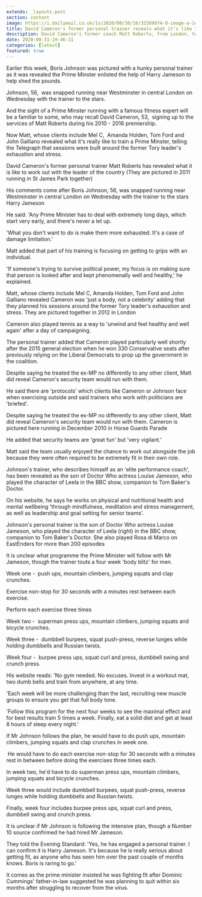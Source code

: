```yaml
---
extends: _layouts.post
section: content
image: https://i.dailymail.co.uk/1s/2020/08/30/16/32569074-0-image-a-14_1598800252899.jpg 
title: David Cameron's former personal trainer reveals what it's like to train a Prime Minster 
description: David Cameron's former coach Matt Roberts, from London, told The Telegraph what it takes to train a Prime Minister days after Boris Johnson was snapped with his new trainer Harry Jameson. 
date: 2020-08-31-19-46-31 
categories: [latest] 
featured: true 
--- 
```

Earlier this week, Boris Johnson was pictured with a hunky personal trainer as it was revealed the Prime Minster enlisted the help of Harry Jameson to help shed the pounds.

Johnson, 56,  was snapped running near Westminster in central London on Wednesday with the trainer to the stars.

And the sight of a Prime Minster running with a famous fitness expert will be a familiar to some, who may recall David Cameron, 53,  signing up to the services of Matt Roberts during his 2010 - 2016 premiership. 

Now Matt, whose clients include Mel C,  Amanda Holden, Tom Ford and John Galliano revealed what it's really like to train a Prime Minster, telling the Telegraph that sessions were built around the former Tory leader's exhaustion and stress.   

David Cameron's former personal trainer Matt Roberts has revealed what it is like to work out with the leader of the country (They are pictured in 2011 running in St James Park together)

His comments come after Boris Johnson, 56, was snapped running near Westminster in central London on Wednesday with the trainer to the stars Harry Jameson

He said: 'Any Prime Minister has to deal with extremely long days, which start very early, and there's never a let up. 

'What you don't want to do is make them more exhausted. It's a case of damage limitation.'

Matt added that part of his training is focusing on getting to grips with an individual.

'If someone's trying to survive political power, my focus is on making sure that person is looked after and kept phenomenally well and healthy,' he explained.

Matt, whose clients include Mel C, Amanda Holden, Tom Ford and John Galliano revealed Cameron was 'just a body, not a celebrity' adding that they planned his sessions around the former Tory leader's exhaustion and stress. They are pictured together in 2012 in London

Cameron also played tennis as a way to 'unwind and feel healthy and well again' after a day of campaigning. 

The personal trainer added that Cameron played particularly well shortly after the 2015 general election when he won 330 Conservative seats after previously relying on the Liberal Democrats to prop up the government in the coalition. 

Despite saying he treated the ex-MP no differently to any other client, Matt did reveal Cameron's security team would run with them. 

He said there are 'protocols' which clients like Cameron or Johnson face when exercising outside and said trainers who work with politicians are 'briefed'.

Despite saying he treated the ex-MP no differently to any other client, Matt did reveal Cameron's security team would run with them. Cameron is pictured here running in December 2010 in Horse Guards Parade

He added that security teams are 'great fun' but 'very vigilant.'  

Matt said the team usually enjoyed the chance to work out alongside the job because they were often required to be extremely fit in their own role.   

Johnson's trainer, who describes himself as an 'elite performance coach', has been revealed as the son of Doctor Who actress Louise Jameson, who played the character of Leela in the BBC show, companion to Tom Baker's Doctor. 

On his website, he says he works on physical and nutritional health and mental wellbeing 'through mindfulness, meditation and stress management, as well as leadership and goal setting for senior teams'.  

Johnson's personal trainer is the son of Doctor Who actress Louise Jameson, who played the character of Leela (right) in the BBC show, companion to Tom Baker's Doctor. She also played Rosa di Marco on EastEnders for more than 200 episodes

It is unclear what programme the Prime Minister will follow with Mr Jameson, though the trainer touts a four week 'body blitz' for men. 

Week one -  push ups, mountain climbers, jumping squats and clap crunches. 

Exercise non-stop for 30 seconds with a minutes rest between each exercise. 

Perform each exercise three times 

Week two -  superman press ups, mountain climbers, jumping squats and bicycle crunches.

Week three -  dumbbell burpees, squat push-press, reverse lunges while holding dumbbells and Russian twists.

Week four -  burpee press ups, squat curl and press, dumbbell swing and crunch press.

His website reads: 'No gym needed. No excuses. Invest in a workout mat, two dumb bells and train from anywhere, at any time. 

'Each week will be more challenging than the last, recruiting new muscle groups to ensure you get that full body tone. 

'Follow this program for the next four weeks to see the maximal effect and for best results train 5 times a week. Finally, eat a solid diet and get at least 8 hours of sleep every night.' 

If Mr Johnson follows the plan, he would have to do push ups, mountain climbers, jumping squats and clap crunches in week one.

 He would have to do each exercise non-stop for 30 seconds with a minutes rest in between before doing the exercises three times each. 

In week two, he'd have to do superman press ups, mountain climbers, jumping squats and bicycle crunches. 

Week three would include dumbbell burpees, squat push-press, reverse lunges while holding dumbbells and Russian twists. 

Finally, week four includes burpee press ups, squat curl and press, dumbbell swing and crunch press.

It is unclear if Mr Johnson is following the intensive plan, though a Number 10 source confirmed he had hired Mr Jameson.

They told the Evening Standard: 'Yes, he has engaged a personal trainer. I can confirm it is Harry Jameson. It's because he is really serious about getting fit, as anyone who has seen him over the past couple of months knows. Boris is raring to go.'

It comes as the prime minister insisted he was fighting fit after Dominic Cummings' father-in-law suggested he was planning to quit within six months after struggling to recover from the virus.

